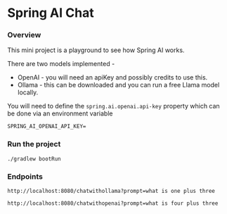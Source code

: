# Spring AI Chat

### Overview

This mini project is a playground to see how Spring AI works.

There are two models implemented -

- OpenAI - you will need an apiKey and possibly credits to use this.
- Ollama - this can be downloaded and you can run a free Llama model locally.

You will need to define the `spring.ai.openai.api-key` property which can be done via an environment variable

```shell
SPRING_AI_OPENAI_API_KEY=
```

### Run the project

```shell
./gradlew bootRun
```

### Endpoints

```shell
http://localhost:8080/chatwithollama?prompt=what is one plus three

http://localhost:8080/chatwithopenai?prompt=what is four plus three
```

